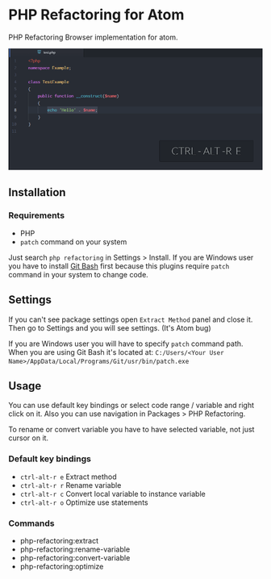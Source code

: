 # PHP Refactoring for Atom
PHP Refactoring Browser implementation for atom.

![Screenshot](/screenshot.gif "Screenshot")

## Installation
### Requirements
* PHP
* `patch` command on your system

Just search `php refactoring` in Settings > Install. If you are Windows user you have to install [Git Bash](https://git-scm.com/) first because this plugins require `patch` command in your system to change code.

## Settings
If you can't see package settings open `Extract Method` panel and close it. Then go to Settings and you will see settings. (It's Atom bug)

If you are Windows user you will have to specify `patch` command path. When you are using Git Bash it's located at: `C:/Users/<Your User Name>/AppData/Local/Programs/Git/usr/bin/patch.exe`

## Usage
You can use default key bindings or select code range / variable and right click on it. Also you can use navigation in Packages > PHP Refactoring.

To rename or convert variable you have to have selected variable, not just cursor on it.

### Default key bindings
* `ctrl-alt-r e` Extract method
* `ctrl-alt-r r` Rename variable
* `ctrl-alt-r c` Convert local variable to instance variable
* `ctrl-alt-r o` Optimize use statements

### Commands
* php-refactoring:extract
* php-refactoring:rename-variable
* php-refactoring:convert-variable
* php-refactoring:optimize

